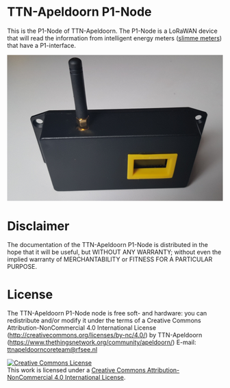 # TTN-Apeldoorn P1-Node
This is the P1-Node of TTN-Apeldoorn. The P1-Node is a LoRaWAN device that will read the information from intelligent energy meters (<a href="https://nl.wikipedia.org/wiki/Slimme_meter" target="_blank">slimme meters</a>) that have a P1-interface. 

![P1-Node](images/P1NodeOnWhite.png "P1-Node")


# Disclaimer
The documentation of the TTN-Apeldoorn P1-Node is distributed in the hope that it will be useful, but WITHOUT ANY WARRANTY; without even the 
implied warranty of MERCHANTABILITY or FITNESS FOR A PARTICULAR PURPOSE.

# License
The TTN-Apeldoorn P1-Node node is free soft- and hardware:
you can redistribute and/or modify it under the terms of a Creative Commons Attribution-NonCommercial 4.0 International License (http://creativecommons.org/licenses/by-nc/4.0/) by TTN-Apeldoorn (https://www.thethingsnetwork.org/community/apeldoorn/) E-mail: ttnapeldoorncoreteam@rfsee.nl

<a rel="license" href="http://creativecommons.org/licenses/by-nc/4.0/"><img alt="Creative Commons License" style="border-width:0" src="https://i.creativecommons.org/l/by-nc/4.0/88x31.png" /></a><br />This work is licensed under a <a rel="license" href="http://creativecommons.org/licenses/by-nc/4.0/">Creative Commons Attribution-NonCommercial 4.0 International License</a>.